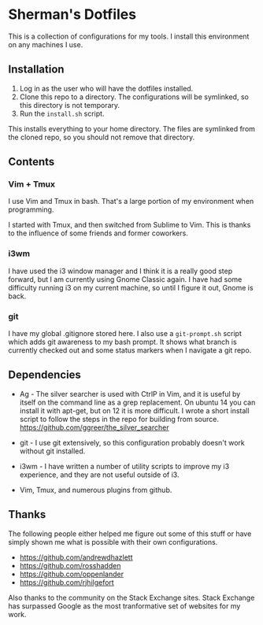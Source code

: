 # Sherman's Dotfiles

This is a collection of configurations for my tools. I install this
environment on any machines I use.

## Installation

1. Log in as the user who will have the dotfiles installed.
2. Clone this repo to a directory. The configurations will be symlinked,
   so this directory is not temporary.
3. Run the `install.sh` script. 

This installs everything to your home directory. The files are symlinked
from the cloned repo, so you should not remove that directory.

## Contents

### Vim + Tmux

I use Vim and Tmux in bash. That's a large portion of my environment
when programming.

I started with Tmux, and then switched from Sublime to Vim. This is
thanks to the influence of some friends and former coworkers.

### i3wm

I have used the i3 window manager and I think it is a really good step
forward, but I am currently using Gnome Classic again. I have had some
difficulty running i3 on my current machine, so until I figure it out,
Gnome is back.

### git

I have my global .gitignore stored here. I also use a `git-prompt.sh`
script which adds git awareness to my bash prompt. It shows what branch
is currently checked out and some status markers when I navigate a git
repo.

## Dependencies

* Ag - The silver searcher is used with CtrlP in Vim, and it is useful
  by itself on the command line as a grep replacement. On ubuntu 14 you
can install it with apt-get, but on 12 it is more difficult. I wrote a
short install script to follow the steps in the repo for building from
source.  https://github.com/ggreer/the_silver_searcher

* git - I use git extensively, so this configuration probably doesn't
  work without git installed.

* i3wm - I have written a number of utility scripts to improve my i3
  experience, and they are not useful outside of i3.

* Vim, Tmux, and numerous plugins from github.

## Thanks

The following people either helped me figure out some of this stuff or
have simply shown me what is possible with their own configurations.

* https://github.com/andrewdhazlett
* https://github.com/rosshadden
* https://github.com/oppenlander
* https://github.com/rjhilgefort

Also thanks to the community on the Stack Exchange sites. Stack Exchange
has surpassed Google as the most tranformative set of websites for my
work.

